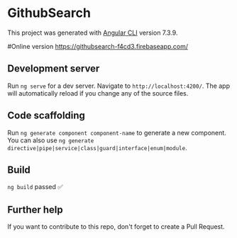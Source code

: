 # GithubSearch

This project was generated with [Angular CLI](https://github.com/angular/angular-cli) version 7.3.9.

#Online version
https://githubsearch-f4cd3.firebaseapp.com/

## Development server

Run `ng serve` for a dev server. Navigate to `http://localhost:4200/`. The app will automatically reload if you change any of the source files.

## Code scaffolding

Run `ng generate component component-name` to generate a new component. You can also use `ng generate directive|pipe|service|class|guard|interface|enum|module`.

## Build

`ng build` passed ✅

## Further help

If you want to contribute to this repo, don't forget to create a Pull Request.
